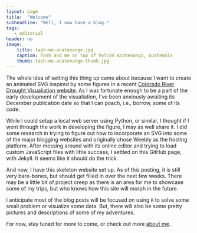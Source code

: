 ```yaml
---
layout: page
title:  "Welcome"
subheadline: "Well, I now have a blog."
tags:
   - editorial
header: no
image:
    title: tash-me-acatenango.jpg
    caption: Tash and me on top of Volcan Acatenango, Guatemala
    thumb: tash-me-acatenango-thumb.jpg
---
```


The whole idea of setting this thing up came about because I want to create an animated SVG inspired by some figures in a recent [Colorado River Drought Visualiation website][1]. As I was fortunate enough to be a part of the early development of the visualiation, I've been anxiously awaiting its December publication date so that I can poach, i.e., borrow, some of its code.

While I could setup a local web server using Python, or similar, I thought if I went through the work in developing the figure, I may as well share it. I did some research in trying to figure out how to incorporate an SVG into some of the major blogging websites and originally chose Weebly as the hosting platform. After messing around with its online editor and trying to load custom JavaScript files with little success, I settled on this GitHub page, with Jekyll. It seems like it should do the trick.

And now, I have this skeleton website set up. As of this posting, it is still very bare-bones, but should get filled in over the next few weeks. There may be a little bit of project creep as there is an area for me to showcase some of my trips, but who knows how this site will morph in the future. 

I anticipate most of the blog posts will be focused on using `R` to solve some small problem or visualize some data. But, there will also be some pretty pictures and descriptions of some of my adventures. 

For now, stay tuned for more to come, or check out more [about me][2].

[1]: https://www.doi.gov/water/owdi.cr.drought/en/
[2]: /about-me/
